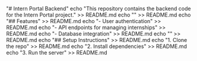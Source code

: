 "# Intern Portal Backend" 
echo "This repository contains the backend code for the Intern Portal project." >> README.md
echo "" >> README.md
echo "## Features" >> README.md
echo "- User authentication" >> README.md
echo "- API endpoints for managing internships" >> README.md
echo "- Database integration" >> README.md
echo "" >> README.md
echo "## Setup Instructions" >> README.md
echo "1. Clone the repo" >> README.md
echo "2. Install dependencies" >> README.md
echo "3. Run the server" >> README.md
